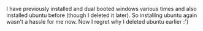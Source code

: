 I have previously installed and dual booted windows various times and also installed ubuntu before (though I deleted it later). So installing ubuntu again wasn't a hassle for me now. Now I regret why I deleted ubuntu earlier :')

